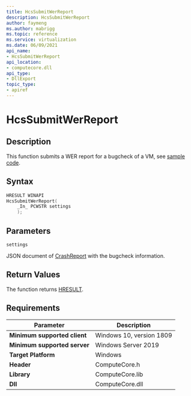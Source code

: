 ```yaml
---
title: HcsSubmitWerReport
description: HcsSubmitWerReport
author: faymeng
ms.author: mabrigg
ms.topic: reference
ms.service: virtualization
ms.date: 06/09/2021
api_name:
- HcsSubmitWerReport
api_location:
- computecore.dll
api_type:
- DllExport
topic_type: 
- apiref
---
```

# HcsSubmitWerReport

## Description

This function submits a WER report for a bugcheck of a VM, see [sample code](./ServiceSample.md#SubmitReport).

## Syntax

```cpp
HRESULT WINAPI
HcsSubmitWerReport(
    _In_ PCWSTR settings
    );
```

## Parameters

`settings`

JSON document of [CrashReport](./../SchemaReference.md#CrashReport) with the bugcheck information.

## Return Values

The function returns [HRESULT](./HCSHResult.md).

## Requirements

|Parameter|Description|
|---|---|
| **Minimum supported client** | Windows 10, version 1809 |
| **Minimum supported server** | Windows Server 2019 |
| **Target Platform** | Windows |
| **Header** | ComputeCore.h |
| **Library** | ComputeCore.lib |
| **Dll** | ComputeCore.dll |